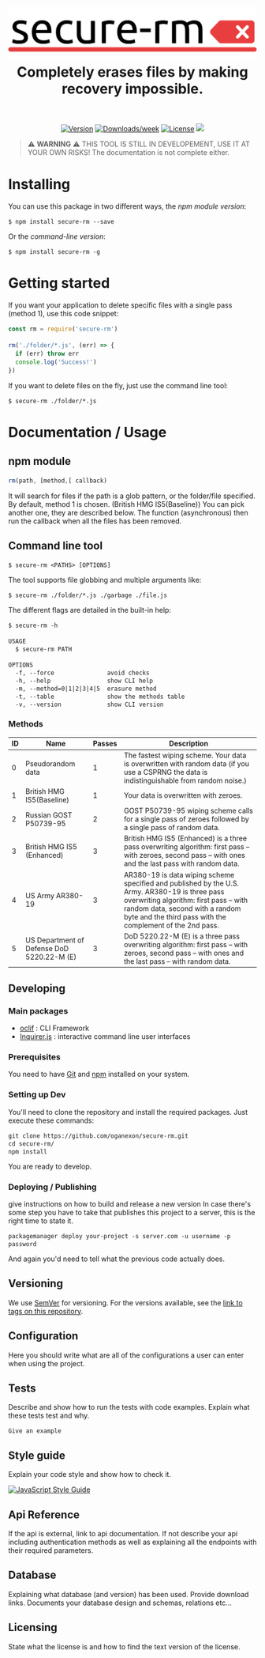 <h1 align="center">
  <img src="./assets/secure-rm.png" alt="Logo of the project">
  <br>
  Completely erases files by making recovery impossible.
  <br>
  <br>
</h1>

<p align="center">
  <a href="https://travis-ci.org/standard/standard"><img src="https://img.shields.io/npm/v/secure-rm.svg" alt="Version"></a>
  <a href="https://www.npmjs.com/package/standard"><img src="https://img.shields.io/npm/dw/secure-rm.svg" alt="Downloads/week"></a>
  <a href="https://www.npmjs.com/package/eslint-config-standard"><img src="https://img.shields.io/npm/l/secure-rm.svg" alt="License"></a>
  <img src="https://img.shields.io/badge/status-STILL_IN_BETA-red.svg">
</p>

> :warning: **WARNING** :warning: THIS TOOL IS STILL IN DEVELOPEMENT, USE IT AT YOUR OWN RISKS!
> The documentation is not complete either.

# Installing

You can use this package in two different ways, the _npm module version_:

```shell
$ npm install secure-rm --save
```

Or the _command-line version_:

```shell
$ npm install secure-rm -g
```

# Getting started

If you want your application to delete specific files with a single pass (method 1), use this code snippet:
```javascript
const rm = require('secure-rm')

rm('./folder/*.js', (err) => {
  if (err) throw err
  console.log('Success!')
})
```

If you want to delete files on the fly, just use the command line tool:
```shell
$ secure-rm ./folder/*.js
```

# Documentation / Usage

## npm module 

```javascript
rm(path, [method,[ callback)
```
It will search for files if the path is a glob pattern, or the folder/file specified.
By default, method 1 is chosen. (British HMG IS5(Baseline))
You can pick another one, they are described below.
The function (asynchronous) then run the callback when all the files has been removed.

## Command line tool

```shell
$ secure-rm <PATHS> [OPTIONS]
```
The tool supports file globbing and multiple arguments like:
```shell
$ secure-rm ./folder/*.js ./garbage ./file.js
```
The different flags are detailed in the built-in help:
```shell
$ secure-rm -h

USAGE
  $ secure-rm PATH

OPTIONS
  -f, --force               avoid checks
  -h, --help                show CLI help
  -m, --method=0|1|2|3|4|5  erasure method
  -t, --table               show the methods table
  -v, --version             show CLI version
```

### Methods

ID | Name | Passes | Description
-- | ---- | ------ | -----------
 0 | Pseudorandom data | 1 | The fastest wiping scheme. Your data is overwritten with random data (if you use a CSPRNG the data is indistinguishable from random noise.)
 1 | British HMG IS5(Baseline) | 1 | Your data is overwritten with zeroes.
 2 | Russian GOST P50739-95 | 2 | GOST P50739-95 wiping scheme calls for a single pass of zeroes followed by a single pass of random data.
 3 | British HMG IS5 (Enhanced) | 3 | British HMG IS5 (Enhanced) is a three pass overwriting algorithm: first pass – with zeroes, second pass – with ones and the last pass with random data.
 4 | US Army AR380-19 | 3 | AR380-19 is data wiping scheme specified and published by the U.S. Army. AR380-19 is three pass overwriting algorithm: first pass – with random data, second with a random byte and the third pass with the complement of the 2nd pass.
 5 | US Department of Defense DoD 5220.22-M (E) | 3 | DoD 5220.22-M (E) is a three pass overwriting algorithm: first pass – with zeroes, second pass – with ones and the last pass – with random data.

## Developing

### Main packages
* [oclif](https://github.com/oclif/oclif) : CLI Framework
* [Inquirer.js](https://github.com/SBoudrias/Inquirer.js) : interactive command line user interfaces

### Prerequisites
You need to have [Git](https://git-scm.com/downloads) and [npm](https://www.npmjs.com/get-npm) installed on your system.

### Setting up Dev
You'll need to clone the repository and install the required packages.
Just execute these commands:

```shell
git clone https://github.com/oganexon/secure-rm.git
cd secure-rm/
npm install
```
You are ready to develop.

### Deploying / Publishing
give instructions on how to build and release a new version
In case there's some step you have to take that publishes this project to a
server, this is the right time to state it.

```shell
packagemanager deploy your-project -s server.com -u username -p password
```

And again you'd need to tell what the previous code actually does.

## Versioning

We use [SemVer](http://semver.org/) for versioning. For the versions available, see the [link to tags on this repository](/tags).


## Configuration

Here you should write what are all of the configurations a user can enter when
using the project.

## Tests

Describe and show how to run the tests with code examples.
Explain what these tests test and why.

```shell
Give an example
```

## Style guide

Explain your code style and show how to check it.

[![JavaScript Style Guide](https://cdn.rawgit.com/standard/standard/master/badge.svg)](https://github.com/standard/standard)

## Api Reference

If the api is external, link to api documentation. If not describe your api including authentication methods as well as explaining all the endpoints with their required parameters.


## Database

Explaining what database (and version) has been used. Provide download links.
Documents your database design and schemas, relations etc... 

## Licensing

State what the license is and how to find the text version of the license.


